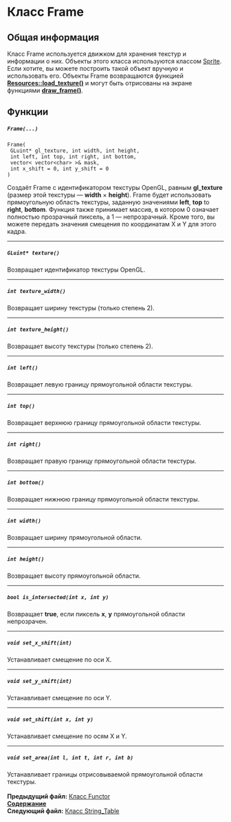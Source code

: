 ﻿# Класс Frame

## Общая информация

Класс Frame используется движком для хранения текстур и информации о них. Объекты этого класса используются классом [Sprite](15_Sprite.md). Если хотите, вы можете построить такой объект вручную и использовать его. Объекты Frame возвращаются функцией **[Resources::load_texture()](07_Resources.md#frame-load_texturestring-filename)** и могут быть отрисованы на экране функциями **[draw_frame()](21_utils_h.md#void-draw_frame)**.

## Функции  

##### `Frame(...)`
    Frame(
     GLuint* gl_texture, int width, int height,
     int left, int top, int right, int bottom,
     vector< vector<char> >& mask,
     int x_shift = 0, int y_shift = 0
    )
Создаёт Frame с идентификатором текстуры OpenGL, равным **gl_texture** (размер этой текстуры — **width** × **height**). Frame будет использовать прямоугольную область текстуры, заданную значениями **left**, **top** to **right**, **bottom**. Функция также принимает массив, в котором 0 означает полностью прозрачный пиксель, а 1 — непрозрачный. Кроме того, вы можете передать значения смещения по координатам X и Y для этого кадра. 

----
##### `GLuint* texture()`
Возвращает идентификатор текстуры OpenGL.  

----
##### `int texture_width()`
Возвращает ширину текстуры (только степень 2).  

----
##### `int texture_height()`
Возвращает высоту текстуры (только степень 2).  

----
##### `int left()`
Возвращает левую границу прямоугольной области текстуры.  

----
##### `int top()`
Возвращает верхнюю границу прямоугольной области текстуры.  

----
##### `int right()`
Возвращает правую границу прямоугольной области текстуры.  

----
##### `int bottom()`
Возвращает нижнюю границу прямоугольной области текстуры.  

----
##### `int width()`
Возвращает ширину прямоугольной области.  

----
##### `int height()`
Возвращает высоту прямоугольной области.  

----
##### `bool is_intersected(int x, int y)`
Возвращает **true**, если пиксель **x**, **y** прямоугольной области непрозрачен.

----
##### `void set_x_shift(int)`
Устанавливает смещение по оси X.  

----
##### `void set_y_shift(int)`
Устанавливает смещение по оси Y.

----
##### `void set_shift(int x, int y)`
Устанавливает смещение по осям X и Y.  

----
##### `void set_area(int l, int t, int r, int b)`
Устанавливает границы отрисовываемой прямоугольной области текстуры.
   
   
**Предыдущий файл:** [Класс Functor](11_Functor.md)  
**[Содержание](00_Contents.md)**  
**Следующий файл:** [Класс String_Table](13_String_Table.md)